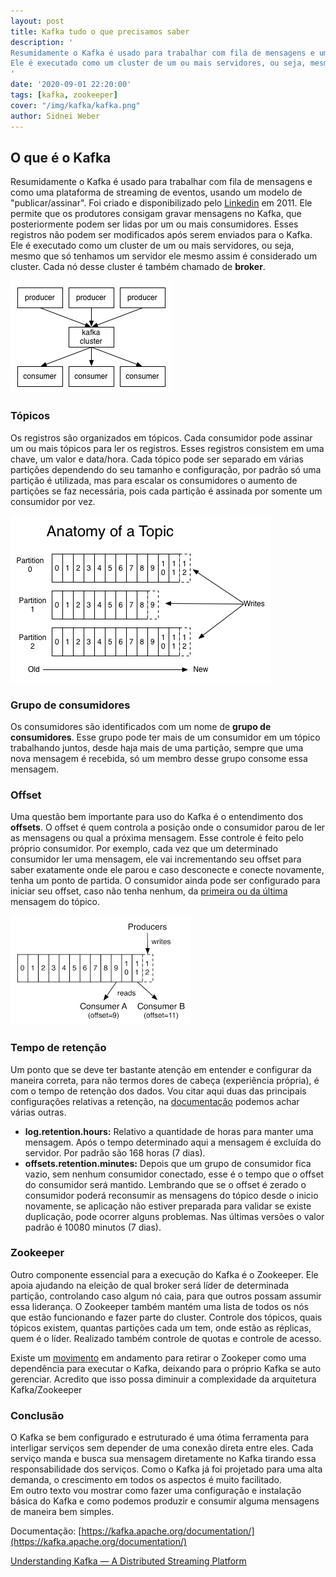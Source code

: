 ```yaml
---
layout: post
title: Kafka tudo o que precisamos saber
description: '
Resumidamente o Kafka é usado para trabalhar com fila de mensagens e uma plataforma de streaming de eventos, usando um modelo de "publicar/assinar". Foi criado e disponibilizado pelo Linkedin em 2011. Ele permite que os produtores consigam gravar mensagens no Kafka, que posteriormente podem ser lidos por um ou mais consumidor. Esses registros não podem ser modificados após serem enviados para o Kafka.
Ele é executado como um cluster de um ou mais servidores, ou seja, mesmo que só tenhamos um servidor ele mesmo assim é considerado um cluster. Cada nó desse cluster é também chamado de broker.
'
date: '2020-09-01 22:20:00'
tags: [kafka, zookeeper]
cover: "/img/kafka/kafka.png"
author: Sidnei Weber
---
```


## O que é o Kafka

Resumidamente o Kafka é usado para trabalhar com fila de mensagens e como uma plataforma de streaming de eventos, usando um modelo de "publicar/assinar". Foi criado e disponibilizado pelo [Linkedin](https://github.com/linkedin/kafka) em 2011. Ele permite que os produtores consigam gravar mensagens no Kafka, que posteriormente podem ser lidas por um ou mais consumidores. Esses registros não podem ser modificados após serem enviados para o Kafka.
Ele é executado como um cluster de um ou mais servidores, ou seja, mesmo que só tenhamos um servidor ele mesmo assim é considerado um cluster. Cada nó desse cluster é também chamado de **broker**.

![Kafka Cluster ><](/img/kafka/cluster.png)

### Tópicos

Os registros são organizados em tópicos. Cada consumidor pode assinar um ou mais tópicos para ler os registros. Esses registros consistem em uma chave, um valor e data/hora. Cada tópico pode ser separado em várias partições dependendo do seu tamanho e configuração, por padrão só uma partição é utilizada, mas para escalar os consumidores o aumento de partições se faz necessária, pois cada partição é assinada por somente um consumidor por vez.

![Kafka Tópico ><](/img/kafka/topic.png)

### Grupo de consumidores

Os consumidores são identificados com um nome de **grupo de consumidores**. Esse grupo pode ter mais de um consumidor em um tópico trabalhando juntos, desde haja mais de uma partição, sempre que uma nova mensagem é recebida, só um membro desse grupo consome essa mensagem.

### Offset
Uma questão bem importante para uso do Kafka é o entendimento dos **offsets**. O offset é quem controla a posição onde o consumidor parou de ler as mensagens ou qual a próxima mensagem. Esse controle é feito pelo próprio consumidor. Por exemplo, cada vez que um determinado consumidor ler uma mensagem, ele vai incrementando seu offset para saber exatamente onde ele parou e caso desconecte e conecte novamente, tenha um ponto de partida. O consumidor ainda pode ser configurado para iniciar seu offset, caso não tenha nenhum, da [primeira ou da última](https://kafka.apache.org/documentation/#auto.offset.reset) mensagem do tópico.

![Kafka Offset ><](/img/kafka/offset.png)

### Tempo de retenção
Um ponto que se deve ter bastante atenção em entender e configurar da maneira correta, para não termos dores de cabeça (experiência própria), é com o tempo de retenção dos dados. Vou citar aqui duas das principais configurações relativas a retenção, na [documentação](https://kafka.apache.org/documentation) podemos achar várias outras.
* **log.retention.hours:** Relativo a quantidade de horas para manter uma mensagem. Após o tempo determinado aqui a mensagem é excluída do servidor. Por padrão são 168 horas (7 dias).
* **offsets.retention.minutes:** Depois que um grupo de consumidor fica vazio, sem nenhum consumidor conectado, esse é o tempo que o offset do consumidor será mantido. Lembrando que se o offset é zerado o consumidor poderá reconsumir as mensagens do tópico desde o inicio novamente, se aplicação não estiver preparada para validar se existe duplicação, pode ocorrer alguns problemas. Nas últimas versões o valor padrão é 10080 minutos (7 dias).

### Zookeeper
Outro componente essencial para a execução do Kafka é o Zookeeper. Ele apoia ajudando na eleição de qual broker será líder de determinada partição, controlando caso algum nó caia, para que outros possam assumir essa liderança. O Zookeeper também mantém uma lista de todos os nós que estão funcionando e fazer parte do cluster. Controle dos tópicos, quais tópicos existem, quantas partições cada um tem, onde estão as réplicas, quem é o líder. Realizado também controle de quotas e controle de acesso.

Existe um [movimento](https://www.confluent.io/blog/removing-zookeeper-dependency-in-kafka/) em andamento para retirar o Zookeper como uma dependência para executar o Kafka, deixando para o próprio Kafka se auto gerenciar. Acredito que isso possa diminuir a complexidade da arquitetura Kafka/Zookeeper

### Conclusão

O Kafka se bem configurado e estruturado é uma ótima ferramenta para interligar serviços sem depender de uma conexão direta entre eles. Cada serviço manda e busca sua mensagem diretamente no Kafka tirando essa responsabilidade dos serviços. Como o Kafka já foi projetado para uma alta demanda, o crescimento em todos os aspectos é muito facilitado.<br>
Em outro texto vou mostrar como fazer uma configuração e instalação básica do Kafka e como podemos produzir e consumir alguma mensagens de maneira bem simples.

Documentação: [https://kafka.apache.org/documentation/](https://kafka.apache.org/documentation/)

[Understanding Kafka — A Distributed Streaming Platform](https://medium.com/swlh/understanding-kafka-a-distributed-streaming-platform-9a0360b99de8)
